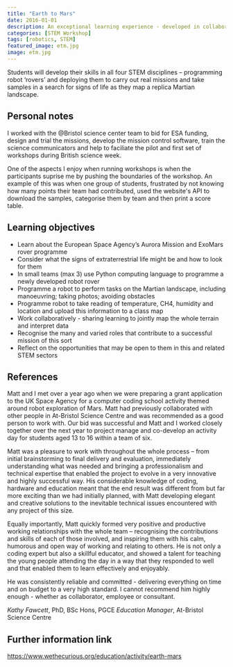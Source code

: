 ```yaml
---
title: "Earth to Mars"
date: 2016-01-01
description: An exceptional learning experience - developed in collaboration with space industry leaders and robotics innovators - that will alters students’ perception of both space exploration and their own potential contribution to this sector.
categories: [STEM Workshop]
tags: [robotics, STEM]
featured_image: etm.jpg
image: etm.jpg
---
```


Students will develop their skills in all four STEM disciplines – programming robot ‘rovers’  and deploying them  to carry out real missions and take samples in a search for signs of life as they map a replica Martian landscape.

## Personal notes

I worked with the @Bristol science center team to bid for ESA funding, design
and trial the missions, develop the mission control software, train the science
communicators and help to faciliate the pilot and first set of workshops during
British science week.

One of the aspects I enjoy when running workshops is when the participants
suprise me by pushing the boundaries of the workshop. An example of this was
when one group of students, frustrated by not knowing how many points their team
had contributed, used the website's API to download the samples, categorise them by team and then print a score table.

## Learning objectives

* Learn about the European Space Agency’s Aurora Mission and ExoMars rover programme
* Consider what the signs of extraterrestrial life might be and how to look for them
* In small teams (max 3) use Python computing language to programme a newly developed robot rover
* Programme a robot to perform tasks on the Martian landscape, including manoeuvring; taking photos; avoiding obstacles
* Programme robot to take reading of temperature, CH4, humidity and location and upload this information to a class map
* Work collaboratively  - sharing learning to jointly map the whole terrain and interpret data
* Recognise the many and varied roles that contribute to a successful mission of this sort
* Reflect on the opportunities that may be open to them in this and related STEM sectors

## References

Matt and I met over a year ago when we were preparing a grant application to the UK Space Agency for a computer coding school activity themed around robot exploration of Mars. Matt had previously collaborated with other people in At-Bristol Science Centre and was recommended as a good person to work with. Our bid was successful and Matt and I worked closely together over the next year to project manage and co-develop an activity day for students aged 13 to 16 within a team of six.

Matt was a pleasure to work with throughout the whole process – from initial brainstorming to final delivery and evaluation, immediately understanding what was needed and bringing a professionalism and technical expertise that enabled the project to evolve in a very innovative and highly successful way. His considerable knowledge of coding, hardware and education meant  that the end result was different from but far more exciting than we had initially planned, with Matt developing elegant and creative solutions to the inevitable technical issues encountered with any project of this size. 

Equally importantly, Matt quickly formed very positive and productive working relationships with the whole team – recognising the contributions and skills of each of those involved, and inspiring them with his calm, humorous and open way of working and relating to others. He is not only a coding expert but also a skillful educator, and showed a talent for teaching the young people attending the day in a way that they responded to well and that enabled them to learn effectively and enjoyably.

He was consistently reliable and committed  - delivering everything on time and on budget to a very high standard. I cannot recommend him highly enough  - whether as collaborator, employee or consultant.

*Kathy Fawcett*, PhD, BSc Hons, PGCE
*Education Manager*, At-Bristol Science Centre

## Further information link

https://www.wethecurious.org/education/activity/earth-mars
